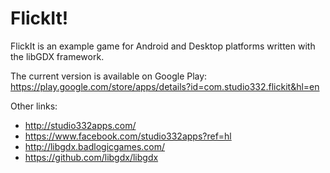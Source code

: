 FlickIt!
========

FlickIt is an example game for Android and Desktop platforms written with the libGDX framework.

The current version is available on Google Play:
https://play.google.com/store/apps/details?id=com.studio332.flickit&hl=en

Other links:
* http://studio332apps.com/
* https://www.facebook.com/studio332apps?ref=hl
* http://libgdx.badlogicgames.com/
* https://github.com/libgdx/libgdx
